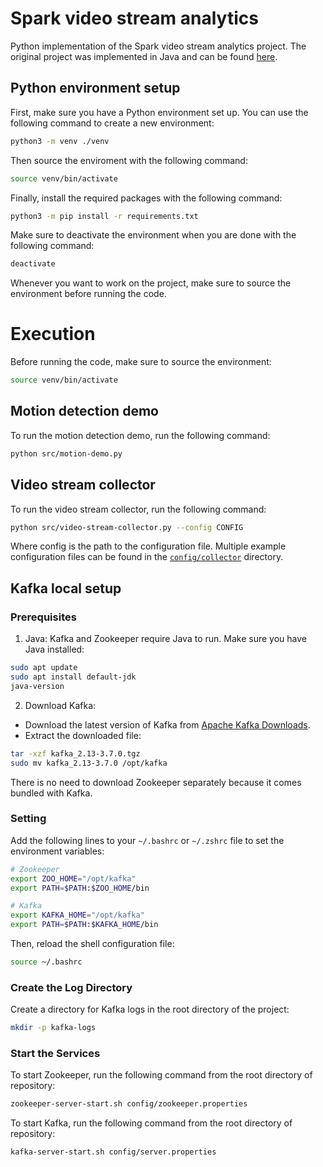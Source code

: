 # Spark video stream analytics

Python implementation of the Spark video stream analytics project. The original project was implemented in Java and can be found [here](https://github.com/baghelamit/video-stream-analytics/tree/master).

## Python environment setup

First, make sure you have a Python environment set up. You can use the following command to create a new environment:

```bash
python3 -m venv ./venv
```

Then source the enviroment with the following command:

```bash
source venv/bin/activate
```

Finally, install the required packages with the following command:

```bash
python3 -m pip install -r requirements.txt
```

Make sure to deactivate the environment when you are done with the following command:

```bash
deactivate
```

Whenever you want to work on the project, make sure to source the environment before running the code.


# Execution

Before running the code, make sure to source the environment:

```bash
source venv/bin/activate
```

## Motion detection demo

To run the motion detection demo, run the following command:

```bash
python src/motion-demo.py
```

## Video stream collector

To run the video stream collector, run the following command:

```bash
python src/video-stream-collector.py --config CONFIG
```

Where config is the path to the configuration file. Multiple example configuration files can be found in the [`config/collector`](./config/collector) directory.

## Kafka local setup

### Prerequisites

1. Java: Kafka and Zookeeper require Java to run. Make sure you have Java installed:
 ```sh
 sudo apt update
 sudo apt install default-jdk
 java-version
 ```

2. Download Kafka:
 - Download the latest version of Kafka from [Apache Kafka Downloads](https://kafka.apache.org/downloads).
 - Extract the downloaded file:
 ```sh
 tar -xzf kafka_2.13-3.7.0.tgz
 sudo mv kafka_2.13-3.7.0 /opt/kafka
 ```
There is no need to download Zookeeper separately because it comes bundled with Kafka.

### Setting

Add the following lines to your `~/.bashrc` or `~/.zshrc` file to set the environment variables:

```sh
# Zookeeper
export ZOO_HOME="/opt/kafka"
export PATH=$PATH:$ZOO_HOME/bin

# Kafka
export KAFKA_HOME="/opt/kafka"
export PATH=$PATH:$KAFKA_HOME/bin
```

Then, reload the shell configuration file:

```sh
source ~/.bashrc
```

### Create the Log Directory

Create a directory for Kafka logs in the root directory of the project:

```sh
mkdir -p kafka-logs
```

### Start the Services

To start Zookeeper, run the following command from the root directory of repository:

```sh
zookeeper-server-start.sh config/zookeeper.properties
```

To start Kafka, run the following command from the root directory of repository:

```sh
kafka-server-start.sh config/server.properties
```
